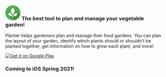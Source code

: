 ### <img src="/images/logo1024x1024.png" width="48"> The best tool to plan and manage your vegetable garden!

Planter helps gardeners plan and manage their food gardens. You can plan the layout of your garden, identify which plants should or shouldn’t be planted together, get information on how to grow each plant, and more!

<a href='https://play.google.com/store/apps/details?id=com.perculacreative.peter.gardenplanner&pcampaignid=pcampaignidMKT-Other-global-all-co-prtnr-py-PartBadge-Mar2515-1'><img alt='Get it on Google Play' src='https://play.google.com/intl/en_us/badges/static/images/badges/en_badge_web_generic.png' width='200'/></a>

### Coming to iOS Spring 2021!
